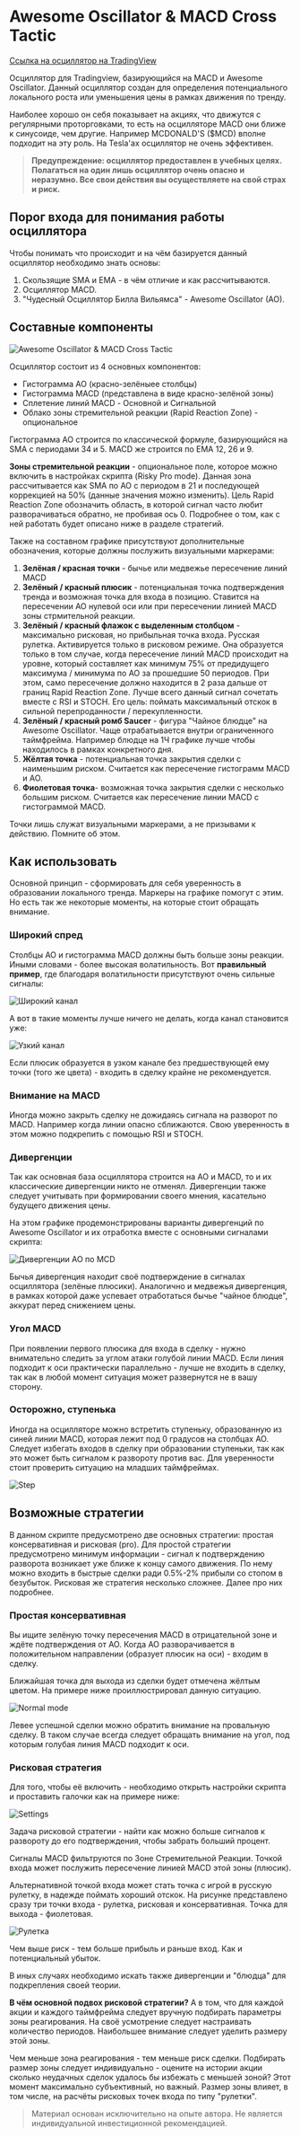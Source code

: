 # Awesome Oscillator & MACD Cross Tactic

[Ссылка на осциллятор на TradingView](https://ru.tradingview.com/script/9VAqm1BZ-awesome-oscillator-macd-cross-tactic/)

Осциллятор для Tradingview, базирующийся на MACD и Awesome Oscillator. Данный осциллятор создан для определения потенциального локального роста или уменьшения цены в рамках движения по тренду.

Наиболее хорошо он себя показывает на акциях, что движутся с регулярными проторговками, то есть на осцилляторе MACD они ближе к синусоиде, чем другие. Например MCDONALD'S ($MCD) вполне подходит на эту роль. На Tesla'ах осциллятор не очень эффективен.

> **Предупреждение: осциллятор предоставлен в учебных целях. Полагаться на один лишь осциллятор очень опасно и неразумно. Все свои действия вы осуществляете на свой страх и риск.**

## Порог входа для понимания работы осциллятора

Чтобы понимать что происходит и на чём базируется данный осциллятор необходимо знать основы:

1. Скользящие SMA и EMA - в чём отличие и как рассчитываются.
2. Осциллятор MACD.
3. "Чудесный Осциллятор Билла Вильямса" - Awesome Oscillator (AO).

## Составные компоненты

![Awesome Oscillator & MACD Cross Tactic](img/oscillator.png)

Осциллятор состоит из 4 основных компонентов:

* Гистограмма AO (красно-зелёныее столбцы)
* Гистограмма MACD (представлена в виде красно-зелёной зоны)
* Сплетение линий MACD - Основной и Сигнальной
* Облако зоны стремительной реакции (Rapid Reaction Zone) - опциональное

Гистограмма AO строится по классической формуле, базирующийся на SMA с периодами 34 и 5. MACD же строится по EMA 12, 26 и 9.

**Зоны стремительной реакции** - опциональное поле, которое можно включить в настройках скрипта (Risky Pro mode). Данная зона рассчитывается как SMA по AO с периодом в 21 и последующей коррекцией на 50% (данные значения можно изменить). Цель Rapid Reaction Zone обозначить область, в которой сигнал часто любит разворачиваться обратно, не пробивая ось 0. Подробнее о том, как с ней работать будет описано ниже в разделе стратегий.

Также на составном графике присутствуют дополнительные обозначения, которые должны послужить визуальными маркерами:

1. **Зелёная / красная точки** - бычье или медвежье пересечение линий MACD
2. **Зелёный / красный плюсик** - потенциальная точка подтверждения тренда и возможная точка для входа в позицию. Ставится на пересечении AO нулевой оси или при пересечении линией MACD зоны стрмительной реакции.
3. **Зелёный / красный флажок с выделенным столбцом** - максимально рисковая, но прибыльная точка входа. Русская рулетка. Активируется только в рисковом режиме. Она образуется только в том случае, когда пересечение линий MACD происходит на уровне, который составляет как минимум 75% от предидущего максимума / минимума по AO за прошедшие 50 периодов. При этом, само пересечение должно находится в 2 раза дальше от границ Rapid Reaction Zone. Лучше всего данный сигнал сочетать вместе с RSI и STOCH. Его цель: поймать максимальный отскок в сильной перепроданности / перекупленности.
4. **Зелёный / красный ромб Saucer** - фигура "Чайное блюдце" на Awesome Oscillator. Чаще отрабатывается внутри ограниченного таймфрейма. Например блюдце на 1Ч графике лучше чтобы находилось в рамках конкретного дня.
5. **Жёлтая точка** - потенциальная точка закрытия сделки с наименьшим риском. Считается как пересечение гистограмм MACD и AO.
6. **Фиолетовая точка**- возможная точка закрытия сделки с несколько большим риском. Считается как пересечение линии MACD с гистограммой MACD.

Точки лишь служат визуальными маркерами, а не призывами к действию. Помните об этом.

## Как использовать

Основной принцип - сформировать для себя уверенность в образовании локального тренда. Маркеры на графике помогут с этим. Но есть так же некоторые моменты, на которые стоит обращать внимание.

### Широкий спред

Столбцы AO и гистограмма MACD должны быть больше зоны реакции. Иными словами - более высокая волатильность. Вот **правильный пример**, где благодаря волатильности присутствуют очень сильные сигналы:

![Широкий канал](img/wide.png)

А вот в такие моменты лучше ничего не делать, когда канал становится уже:

![Узкий канал](img/narrow.png)

Если плюсик образуется в узком канале без предшествующей ему точки (того же цвета) - входить в сделку крайне не рекомендуется.

### Внимание на MACD

Иногда можно закрыть сделку не дожидаясь сигнала на разворот по MACD. Например когда линии опасно сближаются. Свою уверенность в этом можно подкрепить с помощью RSI и STOCH.

### Дивергенции

Так как основная база осциллятора строится на AO и MACD, то и их классические дивергенции никто не отменял. Дивергенции также следует учитывать при формировании своего мнения, касательно будущего движения цены.

На этом графике продемонстрированы варианты дивергенций по Awesome Oscillator и их отработка вместе с основными сигналами скрипта:

![Дивергенции AO по MCD](img/divergence.png)

Бычья дивергенция находит своё подтверждение в сигналах осциллятора (зелёные плюсики). Аналогично и медвежья дивергенция, в рамках которой даже успевает отработаться бычье "чайное блюдце", аккурат перед снижением цены.

### Угол MACD

При появлении первого плюсика для входа в сделку - нужно внимательно следить за углом атаки голубой линии MACD. Если линия подходит к оси практически параллельно - лучше не входить в сделку, так как в любой момент ситуация может развернутся не в вашу сторону.

### Осторожно, ступенька

Иногда на осцилляторе можно встретить ступеньку, образованную из синей линии MACD, которая лежит под 0 градусов на столбцах AO. Следует избегать входов в сделку при образовании ступеньки, так как это может быть сигналом к развороту против вас. Для уверенности стоит проверить ситуацию на младших таймфреймах.

![Step](img/ledder.png)

## Возможные стратегии

В данном скрипте предусмотрено две основных стратегии: простая консервативная и рисковая (pro). Для простой стратегии предусмотрено минимум информации - сигнал к подтверждению разворота возникает уже ближе к концу самого движения. По нему можно входить в быстрые сделки ради 0.5%-2% прибыли со стопом в безубыток. Рисковая же стратегия несколько сложнее. Далее про них подробнее.

### Простая консервативная

Вы ищите зелёную точку пересечения MACD в отрицательной зоне и ждёте подтверждения от AO. Когда AO разворачивается в положительном направлении (образует плюсик на оси) - входим в сделку.

Ближайшая точка для выхода из сделки будет отмечена жёлтым цветом. На примере ниже проиллюстрировал данную ситуацию.

![Normal mode](img/normal.png)

Левее успешной сделки можно обратить внимание на провальную сделку. В таком случае всегда следует обращать внимание на угол, под которым голубая линия MACD подходит к оси.

### Рисковая стратегия

Для того, чтобы её включить - необходимо открыть настройки скрипта и проставить галочки как на примере ниже:

![Settings](img/settings.png)

Задача рисковой стратегии - найти как можно больше сигналов к развороту до его подтверждения, чтобы забрать больший процент.

Сигналы MACD фильтруются по Зоне Стремительной Реакции. Точкой входа может послужить пересечение линией MACD этой зоны (плюсик).

Альтернативной точкой входа может стать точка с игрой в русскую рулетку, в надежде поймать хороший отскок. На рисунке представлено сразу три точки входа - рулетка, рисковая и консервативная. Точка для выхода - фиолетовая.

![Рулетка](img/risky.png)

Чем выше риск - тем больше прибыль и раньше вход. Как и потенциальный убыток.

В иных случаях необходимо искать также дивергенции и "блюдца" для подкрепления своей теории.

**В чём основной подвох рисковой стратегии?** А в том, что для каждой акции и каждого таймфрейма следует вручную подбирать параметры зоны реагирования. На своё усмотрение следует настраивать количество периодов. Наибольшее внимание следует уделить размеру этой зоны.

Чем меньше зона реагирования - тем меньше риск сделки. Подбирать размер зоны следует индивидуально - оцените на истории акции сколько неудачных сделок удалось бы избежать с меньшей зоной? Этот момент максимально субъективный, но важный. Размер зоны влияет, в том числе, на расчёты рисковых точек входа по типу "рулетки".

> Материал основан исключительно на опыте автора. Не является индивидуальной инвестиционной рекомендацией.
